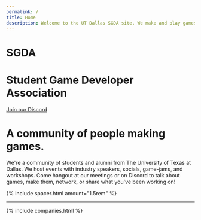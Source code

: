 ```yaml
---
permalink: /
title: Home
description: Welcome to the UT Dallas SGDA site. We make and play games!
---
```


<div class="ignore content-wrapper">
    <div class="content flex flex-column items-center">
        <h1 class="logo-shadow-cascade pb-2"> SGDA </h1>
        <h1 class="mt-0 mb-8 lg:mb-4 text-center"> Student Game Developer Association </h1>
        <a class="button mb-4 lg:mb-8" href="/discord"> <i class="icon-discord" aria-hidden="true"></i> Join our Discord </a>
    </div>
</div>

# A community of people making games.

We're a community of students and alumni from The University of Texas at Dallas. We host events with industry speakers, socials, game-jams, and workshops. Come hangout at our meetings or on Discord to talk about games, make them, network, or share what you've been working on!

{% include spacer.html amount="1.5rem" %}

---

<div class="pt-6"></div>

{% include companies.html %}

<div class="pt-8 lg:pt-12"></div>
<div class="pt-8"></div>